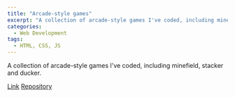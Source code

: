 ```yaml
---
title: "Arcade-style games"
excerpt: "A collection of arcade-style games I've coded, including minefield, stacker and ducker."
categories:
  - Web Development
tags:
  - HTML, CSS, JS
---
```


A collection of arcade-style games I've coded, including minefield, stacker and ducker.

[Link](martina-torce.github.io/arcade-style-games/)
[Repository](https://github.com/martina-torce/arcade-style-games)
